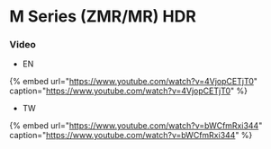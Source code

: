 # M Series \(ZMR/MR\) HDR

### Video

* EN

{% embed url="https://www.youtube.com/watch?v=4VjopCETjT0" caption="https://www.youtube.com/watch?v=4VjopCETjT0" %}

* TW

{% embed url="https://www.youtube.com/watch?v=bWCfmRxi344" caption="https://www.youtube.com/watch?v=bWCfmRxi344" %}



